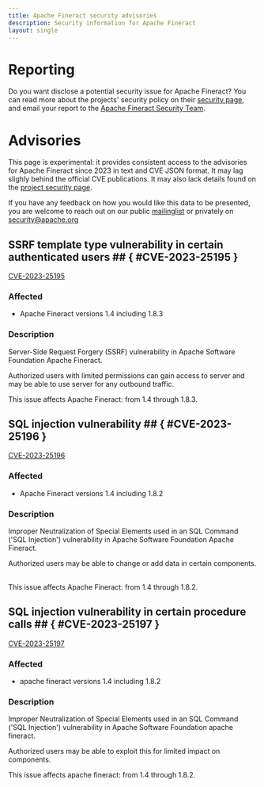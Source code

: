 ```yaml
---
title: Apache Fineract security advisories
description: Security information for Apache Fineract
layout: single
---
```


# Reporting

Do you want disclose a potential security issue for Apache Fineract? You can read more about the projects' security policy on their [security page](https://cwiki.apache.org/confluence/display/FINERACT/Apache+Fineract+Security+Report), and email your report to the  [Apache Fineract Security Team](mailto:security@fineract.apache.org).

# Advisories

This page is experimental: it provides consistent access to the advisories for Apache Fineract since 2023 in text and CVE JSON format. It may lag slighly behind the official CVE publications. It may also lack details found on the [project security page](https://cwiki.apache.org/confluence/display/FINERACT/Apache+Fineract+Security+Report).

If you have any feedback on how you would like this data to be presented, you are welcome to reach out on our public [mailinglist](/mailinglist) or privately on [security@apache.org](mailto:security@apache.org)

## SSRF template type vulnerability in certain authenticated users ## { #CVE-2023-25195 }

[CVE-2023-25195](./CVE-2023-25195.cve.json)

### Affected

* Apache Fineract versions 1.4 including 1.8.3


### Description

Server-Side Request Forgery (SSRF) vulnerability in Apache Software Foundation Apache Fineract.<br><p>Authorized users with limited permissions can gain access to server and may be able to use server for any outbound traffic.&nbsp;</p><p>This issue affects Apache Fineract: from 1.4 through 1.8.3.</p>

## SQL injection vulnerability  ## { #CVE-2023-25196 }

[CVE-2023-25196](./CVE-2023-25196.cve.json)

### Affected

* Apache Fineract versions 1.4 including 1.8.2


### Description

Improper Neutralization of Special Elements used in an SQL Command ('SQL Injection') vulnerability in Apache Software Foundation Apache Fineract.<br><p>Authorized users may be able to change or add data in certain components. &nbsp;</p><p>This issue affects Apache Fineract: from 1.4 through 1.8.2.</p>

## SQL injection vulnerability in certain procedure calls  ## { #CVE-2023-25197 }

[CVE-2023-25197](./CVE-2023-25197.cve.json)

### Affected

* apache fineract versions 1.4 including 1.8.2


### Description

Improper Neutralization of Special Elements used in an SQL Command ('SQL Injection') vulnerability in Apache Software Foundation apache fineract.<br><p>Authorized users may be able to exploit this for limited impact on components. &nbsp;</p><p>This issue affects apache fineract: from 1.4 through 1.8.2.</p>